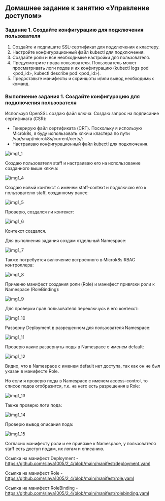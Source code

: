 ## Домашнее задание к занятию «Управление доступом»
### Задание 1. Создайте конфигурацию для подключения пользователя
1. Создайте и подпишите SSL-сертификат для подключения к кластеру.
2. Настройте конфигурационный файл kubectl для подключения.
3. Создайте роли и все необходимые настройки для пользователя.
4. Предусмотрите права пользователя. Пользователь может просматривать логи подов и их конфигурацию (kubectl logs pod <pod_id>, kubectl describe pod <pod_id>).
5. Предоставьте манифесты и скриншоты и/или вывод необходимых команд.

### Выполнение задания 1. Создайте конфигурацию для подключения пользователя
Используя OpenSSL создаю файл ключа:
  Создаю запрос на подписание сертификата (CSR):
  - Генерирую файл сертификата (CRT). Поскольку я использую Microk8s, я буду использовать ключи кластера по пути /var/snap/microk8s/current/certs/:
  - Настраиваю конфигурационный файл kubectl для подключения.

![img1_1](https://github.com/user-attachments/assets/df82c4a4-81ac-45a3-8a5b-3861f3c06685)

Создаю пользователя staff и настраиваю его на использование созданного выше ключа:

![img1_4](https://github.com/user-attachments/assets/0e9b30c7-c386-415f-ae86-2e57511f563a)

Создаю новый контекст с именем staff-context и подключаю его к пользователю staff, созданному ранее:

![img1_5](https://github.com/user-attachments/assets/8188e264-9b7c-459f-8f12-ebc047e96ebe)

Проверю, создался ли контекст:

![img1_6](https://github.com/user-attachments/assets/405d8145-236f-4f67-a3d3-f7576d60e2e4)

Контекст создался.

Для выполнения задания создам отдельный Namespace:

![img1_7](https://github.com/user-attachments/assets/adb8fc5b-29c0-4c59-a54a-987dc7257b90)

Также потребуется включение встроенного в Microk8s RBAC контроллера:

![img1_8](https://github.com/user-attachments/assets/34b7eb6e-0590-494e-9513-0d8cee0ddbe7)

Применю манифест создания роли (Role) и манифест привязки роли к Namespace (RoleBinding):

![img1_9](https://github.com/user-attachments/assets/2f247e4f-cdda-4d9e-b4e8-c1b0794a294b)

Для проверки прав пользователя переключусь в его контекст:

![img1_10](https://github.com/user-attachments/assets/19a75cc6-f9c8-48bd-a730-87e9d7072dbe)

Разверну Deployment в разрешенном для пользователя Namespace:

![img1_11](https://github.com/user-attachments/assets/aaaa8718-d381-4c2b-87d8-82e8176c5e51)

Проверю какие развернуты поды в Namespace с именем default:

![img1_12](https://github.com/user-attachments/assets/afb49f8d-1b70-4ed4-a79f-0b250f63f866)

Видно, что в Namespace с именем default нет доступа, так как он не был указан в манифесте Role.

Но если я проверю поды в Namespace с именем access-control, то список подов отобразится, т.к. на него есть разрешения в Role:

![img1_13](https://github.com/user-attachments/assets/40cc94b4-7d41-45c2-9b83-15340133a6f4)

Также проверю логи пода:

![img1_14](https://github.com/user-attachments/assets/b9c37b9e-a443-41bb-a63f-2fcc4cc11015)

Проверю вывод описания пода:

![img1_15](https://github.com/user-attachments/assets/79968f2c-57cb-4c22-819f-35291f07b743)

Согласно манифесту роли и ее привязке к Namespace, у пользователя staff есть доступ подам, их логам и описанию.

Ссылка на манифест Deployment - https://github.com/slava1005/2_4/blob/main/manifest/deployment.yaml

Ссылка на манифест Role - https://github.com/slava1005/2_4/blob/main/manifest/role.yaml

Ссылка на манифест RoleBinding - https://github.com/slava1005/2_4/blob/main/manifest/rolebinding.yaml
